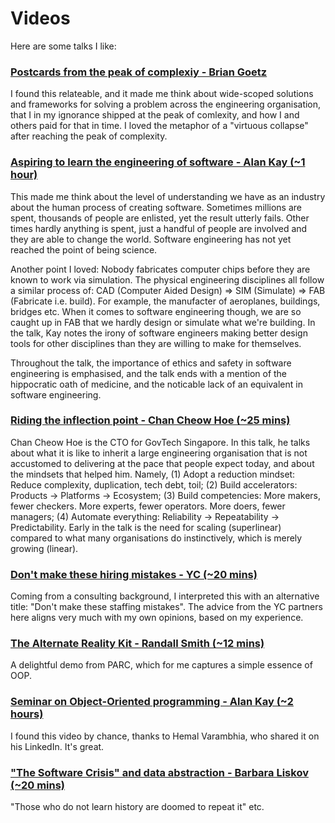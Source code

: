 # Videos

Here are some talks I like:

### [Postcards from the peak of complexiy - Brian Goetz](https://www.youtube.com/watch?v=Yiye8lqh0Ig)

I found this relateable, and it made me think about wide-scoped solutions and frameworks for solving a problem across the engineering organisation, that I in my ignorance shipped at the peak of comlexity, and how I and others paid for that in time. I loved the metaphor of a "virtuous collapse" after reaching the peak of complexity.

### [Aspiring to learn the engineering of software - Alan Kay (~1 hour)](https://www.youtube.com/watch?v=9MqVfzxAp6A)

This made me think about the level of understanding we have as an industry about the human process of creating software. Sometimes millions are spent, thousands of people are enlisted, yet the result utterly fails. Other times hardly anything is spent, just a handful of people are involved and they are able to change the world. Software engineering has not yet reached the point of being science.

Another point I loved: Nobody fabricates computer chips before they are known to work via simulation. The physical engineering disciplines all follow a similar process of: CAD (Computer Aided Design) => SIM (Simulate) => FAB (Fabricate i.e. build). For example, the manufacter of aeroplanes, buildings, bridges etc. When it comes to software engineering though, we are so caught up in FAB that we hardly design or simulate what we're building. In the talk, Kay notes the irony of software engineers making better design tools for other disciplines than they are willing to make for themselves.

Throughout the talk, the importance of ethics and safety in software engineering is emphasised, and the talk ends with a mention of the hippocratic oath of medicine, and the noticable lack of an equivalent in software engineering.

### [Riding the inflection point - Chan Cheow Hoe (~25 mins)](https://www.youtube.com/watch?v=GBB3X3y1ukk)

Chan Cheow Hoe is the CTO for GovTech Singapore. In this talk, he talks about what it is like to inherit a large engineering organisation that is not accustomed to delivering at the pace that people expect today, and about the mindsets that helped him. Namely, (1) Adopt a reduction mindset: Reduce complexity, duplication, tech debt, toil; (2) Build accelerators: Products -> Platforms -> Ecosystem; (3) Build competencies: More makers, fewer checkers. More experts, fewer operators. More doers, fewer managers; (4) Automate everything: Reliability -> Repeatability -> Predictability. Early in the talk is the need for scaling (superlinear) compared to what many organisations do instinctively, which is merely growing (linear).

### [Don't make these hiring mistakes - YC (~20 mins)](https://youtu.be/CUZ6PKJZvXE)

Coming from a consulting background, I interpreted this with an alternative title: "Don't make these staffing mistakes". The advice from the YC partners here aligns very much with my own opinions, based on my experience.

### [The Alternate Reality Kit - Randall Smith (~12 mins)](https://www.youtube.com/watch?v=I9LZ6TnSP40&t=2s)

A delightful demo from PARC, which for me captures a simple essence of OOP.

### [Seminar on Object-Oriented programming - Alan Kay (~2 hours)](https://www.youtube.com/watch?v=QjJaFG63Hlo)

I found this video by chance, thanks to Hemal Varambhia, who shared it on his LinkedIn. It's great.

### ["The Software Crisis" and data abstraction - Barbara Liskov (~20 mins)](https://www.youtube.com/watch?v=_jTc1BTFdIo)

"Those who do not learn history are doomed to repeat it" etc.